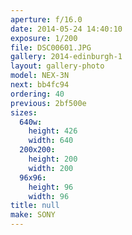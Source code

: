 ```yaml
---
aperture: f/16.0
date: 2014-05-24 14:40:10
exposure: 1/200
file: DSC00601.JPG
gallery: 2014-edinburgh-1
layout: gallery-photo
model: NEX-3N
next: bb4fc94
ordering: 40
previous: 2bf500e
sizes:
  640w:
    height: 426
    width: 640
  200x200:
    height: 200
    width: 200
  96x96:
    height: 96
    width: 96
title: null
make: SONY
---
```


